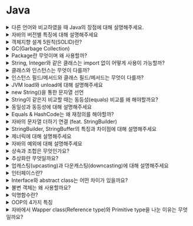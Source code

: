 # Java
<details>
<summary>다른 언어와 비교하였을 때 Java의 장점에 대해 설명해주세요.</summary>

<br>

- 플랫폼에 구애받지 않고 JVM이 설치된 모든 장치에서 동작한다.
    - 운영체제의 영향이 없이 동작하며 멀티 스레드를 지원하지 않는 OS에서도 자바 언어를 사용하면 멀티스레드를 구현할 수 있다.
- 객체지향 언어이다.
- 수많은 개발자와 레퍼런스가 있어 문제가 발생하였을 때, 트러블슈팅을 하기 쉽다.
- 디버깅하는 실행 속도를 개선하기 위해 JIT 컴파일러가 사용된다.
- GC(가비지 컬렉션)이 존재하여 객체의 소멸을 스스로 해준다.

단점

- 실행 속도가 다른 언어보다 느리다.
- 다른 언어와 비교했을 때 소스코드의 길이가 길다.
- GC가 언제 어떻게 작동될지 아무도 모르기 때문에 중간에 끊김 현상이 발생할 수 있어 실시간 응용 시스템으로 부적합하다

[Java의 장단점](https://okeybox.tistory.com/131)

</details>


<details>
<summary>자바의 버전별 특징에 대해 설명해주세요</summary>

<br>

자바8: 람다, 인터페이스의 default method, stream api, **Null 처리 Optional** 등이 추가됨

자바9: 인터페이스 내에서 private 메서드 사용이 가능

자바10: 타입 추론 변수 var 추가, 병렬 처리 GC, 개별 스레드로 분리된 Stop the world등이 추가됐다.

- 기존에는 Stop-The-World 가 발생하면 GC 를 실행하는 쓰레드를 제외한 나머지 쓰레드는 모두 작업을 멈춘다. GC 작업을 완료한 이후에야 중단했던 작업을 다시 시작한다. 근데 이게 개별 쓰레드로 분리되어서 Stop-The-World 시간이 개선된것 같다.

자바 11: String 메서드 추가(`strip()`, `isBlank()`, `lines()`, `repeat()`), 람다 파라미터로 var사용

자바 12~14: 스위치 표현식 개선 (표현식에서 값 반환 가능)

[java 버전별 차이 & 특징](https://velog.io/@ljo_0920/java-%EB%B2%84%EC%A0%84%EB%B3%84-%EC%B0%A8%EC%9D%B4-%ED%8A%B9%EC%A7%95)

</details>


<details>
<summary>객체지향 설계 5원칙(SOLID)란?</summary>

<br>

SRP(Single Responsibility Principle, 단일 책임 원칙)

- 작성된 클래스는 하나의 기능만 가지며 클래스가 제공하는 모든 서비스는 그 하나의 책임을 수행하는데 집중되어야 한다.

OCP(Open Close Principle, 개방폐쇄의 원칙)

- 소프트웨어의 구성요소는 확장에 열려있고 변경에는 닫혀있다. 변경을 위한 비용은 가능하면 줄이고 확장을 위한 비용은 극대화해야한다.
- 요구사항의 변경이나 추가 사항이 발생하여도 기존 구성요소는 수정이 일어나지 말아야 하며, 기존 구성요소를 쉽게 확장해서 재사용할 수 있어야 한다.

LSP(The Liskov Substitution Principle, 리스코프 치환의 원칙)

- 서브 타입은 언제나 기반 타입과 호환될 수 있어야 한다.
- 상속은 궁극적으로 다형성을 통한 확장성을 목표로 한다. LSP도 서브클래스가 확장에 대한 인터페이스를 준수해야함을 의미한다.

ISP(Interface Segregation Principle, 인터페이스 분리의 원칙)

- 한 클래스는 자신이 사용하지 않는 인터페이스는 구현하지 말아야 한다. → 다른 크랠스에 종속될 때는 가능한 최소한의 인터페이스만을 사용해야 한다.

DIP(Dependency Inversion Principle, 의존성 역전의 원칙)

- 하위 레벨 모듈의 변경이 상위 레벨 모듈의 변경을 요구하는 위치 관계를 끊는 의미의 역전이다.
- **저수준 모듈이 고수준 모듈에 의존하게 되는 것을 의미한다.**
- 추상화에 의존하고 구체화에 의존하면 안 된다. 즉, 하위 모듈이 상위 모듈에서 정의한 추상 타입(인터페이스)에 의존하여야 한다.

</details>


<details>
<summary>GC(Garbage Collection)</summary>

<br>

`stop-the-world`란, GC을 실행하기 위해 JVM이 애플리케이션 실행을 멈추는 것이다.

- stop-the-world가 발생하면 GC를 실행하는 쓰레드를 제외한 나머지 쓰레드는 모두 작업을 멈춘다.

GC는 두 가지 가설 아래에서 만들어졌다.

- 대부분의 객체는 금방 접근 불가능 상태(unreachable)가 된다.
- 오래된 객체에서 젊은 객체로의 참조는 아주 적게 존재한다.

이러한 가설에 의해 GC는 Young, Old영역으로 나눠서 동작하게 된다.

- Young 영역(Yong Generation 영역): 새롭게 생성한 객체의 대부분이 여기에 위치한다. 대부분의 객체가 금방 접근 불가능 상태가 되기 때문에 매우 많은 객체가 Young 영역에 생성되었다가 사라진다. 이 영역에서 객체가 사라질때 Minor GC가 발생한다고 말한다.
- Old 영역(Old Generation 영역): 접근 불가능 상태로 되지 않아 Young 영역에서 살아남은 객체가 여기로 복사된다. 대부분 Young 영역보다 크게 할당하며, 크기가 큰 만큼 Young 영역보다 GC는 적게 발생한다. 이 영역에서 객체가 사라질 때 Major GC(혹은 Full GC)가 발생한다고 말한다.

Young영역은 Eden영역과 2개의 Survivor영역으로 나뉜다. 동작은 아래와 같다.

- 새로 생성한 대부분의 객체는 Eden 영역에 위치한다.
- Eden 영역에서 GC가 한 번 발생한 후 살아남은 객체는 Survivor 영역 중 하나로 이동된다.
- Eden 영역에서 GC가 발생하면 이미 살아남은 객체가 존재하는 Survivor 영역으로 객체가 계속 쌓인다.
- 하나의 Survivor 영역이 가득 차게 되면 그 중에서 살아남은 객체를 다른 Survivor 영역으로 이동한다. 그리고 가득 찬 Survivor 영역은 아무 데이터도 없는 상태로 된다.
- 이 과정을 반복하다가 계속해서 살아남아 있는 객체는 Old 영역으로 이동하게 된다.

> Survivor 영역 중 하나는 반드시 비어 있는 상태로 남아 있어야 한다.
>

Old 영역은 기본적으로 데이터가 가득 차면 GC를 실행한다. GC 방식에 따라서 처리 절차가 달라지므로, 어떤 GC 방식이 있는지 살펴보면 이해가 쉬울 것이다. GC 방식은 JDK 7을 기준으로 5가지 방식이 있다.

- Serial GC
  - CPU코어가 하나만 있을 때 사용하기 위해 만든 방식이라 성능이 많이 떨어져서 절대 사용하면 안된다
  - Old 영역의 GC는 `mark-sweep-compact`이라는 알고리즘을 사용
    1. Old 영역에 살아 있는 객체를 식별(Mark)
    2. 힙(heap)의 앞 부분부터 확인하여 살아 있는 것만 남긴다(Sweep)
    3. 각 객체들이 연속되게 쌓이도록 힙의 가장 앞 부분부터 채워서 객체가 존재하는 부분과 객체가 없는 부분으로 나눈다(Compaction)
- Parallel GC
  - Serial과 동작 알고리즘은 같으나 GC를 처리하는 쓰레드가 여러개라 더 빠르다.
- Parallel Old GC(Parallel Compacting GC)
  - `Mark-Summary-Compaction`단계를 거친다.
    - Summary 단계는 앞서 GC를 수행한 영역에 대해서 별도로 살아 있는 객체를 식별한다
- Concurrent Mark & Sweep GC(이하 CMS)
  - 동작은 과정
    1. Initial Mark 단계에서는 클래스 로더에서 가장 가까운 객체 중 살아 있는 객체만 찾는 것으로 끝내서 stop the world가 매우 짧다.
    2. Concurrent Mark 단계에서는 방금 살아있다고 확인한 객체에서 참조하고 있는 객체들을 따라가면서 확인한다. 이 단계의 특징은 다른 스레드가 실행 중인 상태에서 동시에 진행된다는 것이다.
    3. Concurrent Sweep 단계에서는 쓰레기를 정리하는 작업을 실행한다. 이 작업도 다른 스레드가 실행되고 있는 상황에서 진행한다.
  - CMS GC는 stop the world가 짧다는 장점이 있으나 아래의 단점이 존재한다.
    - 다른 GC 방식보다 메모리와 CPU를 더 많이 사용한다.
    - Compaction 단계가 기본적으로 제공되지 않는다.
- G1(Garbage First) GC
  - G1 GC는 Young 영역과 Old 영역에 대해서는 잊는 것이 좋다.
  - G1 GC는 바둑판의 각 영역에 객체를 할당하고 GC를 실행한다. 그러다가, 해당 영역이 꽉 차면 다른 영역에서 객체를 할당하고 GC를 실행한다.
    - 앞서 동작한 Young의 세가지 영역에서 데이터가 Old 영역으로 이동하는 단계가 사라진 GC 방식이다.
  - G1 GC의 가장 큰 장점은 성능이다. 지금까지 설명한 어떤 GC 방식보다도 빠르다.

[NAVER D2](https://d2.naver.com/helloworld/1329)

</details>


<details>
<summary>Package란 무엇이며 왜 사용할까?</summary>

<br>

패키지는 관련된 클래스 코드들을 모어서 관리하기 위해 사용한다.
패키지 분리를 통해 필요한 클래스 파일들을 쉽게 찾을 수 있으며, 각각의 프로젝트나 소프트웨어간의 코드 충돌을 방지할 수 있다. 또한 배포할 때 관련된 코드들을 묶어서 배포하고 재사용할 수 있다.

> 모든 패키지의 이름은 소문자로 관리하는 것이 관례이며 패키지 명은 일반적으로 도메인명을 사용하는 것이 관례이다.

</details>

<details>
<summary>String, Integer와 같은 클래스는 import 없이 어떻게 사용이 가능할까?</summary>

<br>

자바는 빌드를 하며 빌트인 패키지를 자동으로 import한다. String, Integer, System과 같은 클래스가 속해있는 java.lang은 해당 클래스에 해당하여 자동으로 import한다.

</details>


<details>
<summary>클래스와 인스턴스는 무엇이 다를까?</summary>

<br>

- 클래스는 인스턴스를 생성하기위한 template으로 클래스 자체만으로는 상태가 없다.
- 인스턴스는 클래스를 통해 실체화된 객체이다. 클래스와 다르게 실체화가 되었기에 상태를 갖고 있다.

</details>


<details>
<summary>인스턴스 필드/메서드와 클래스 필드/메서드는 무엇이 다를까?</summary>

<br>

- 인스턴스
  - 필드 - **인스턴스의 상태를 갖는 변수**를 인스턴스 필드라 한다.
  - 메서드 -  인스턴스가 생성된 이후에 호출이 가능하며 인스턴스의 상태(필드)를 변경하는 메서드를 의미한다.
- 클래스
  - 필드 - 여러 **인스턴스에서 공유하는 정보를 클래스 필드**라 한다. 즉, static 키워드가 붙은 공유되는 필드를 클래스 필드라 한다.
  - 메서드 - 클래스 메서드는 인스턴스 상태와 관련 없이, **인스턴스가 생성되지 않아도 호출이 가능한 클래스**를 뜻한다. 즉, static이 붙은 메서드를 클래스 필드라 한다.

</details>


<details>
<summary>JVM load와 unload에 대해 설명해주세요</summary>

<br>

JVM Load는 클래스가 필요한 시점에 동적으로 클래스의 바이트코드를 읽어 메모리에 할당하는 과정을 뜻한다.

JVM Unload는 클래스가 더 이상 사용되지 않아 메모리에서 클래스를 해제하는 과정을 의미한다.

</details>


<details>
<summary>new String()을 통한 문자열 선언</summary>

<br>

```java
String string1 = "abc";
String string2 = new String("abc");
```

위의 코드는 String class를 만드는 두가지 방법을 나타낸다. 두가지 방법은 보기에는 같은 결과가 나온다고 생각할 수 있지만 내부적으로는 다른 결과를 낸다. string1과 string2는 스트링 풀(String pool)에 있는 같은 객체를 바라보게 된다. 반면에 `new String()`을 통해 생성한 string3의 경우는 힙 메모리에 새로운 인스턴스를 만들어 관리를 하게 된다. 예시 코드를 작성하여 수행해보면 다음과 같은 결과가 나온다.

```java
public class StringTest {

	public static void main(String[] args) {
		String string1 = new String("abc");
		String string2 = new String("abc");

		System.out.println(string1 == string2); // false

		String string3 = "abc";
		String string4 = "abc";

		System.out.println(string3 == string4); // true
	}
}
```

위의 코드의 경우 `new String` 을 사용하여 새로운 인스턴스를 생성한 string1, string2의 경우는 서로 다른 주소값을 가르켜 false라는 결과를 반환한다. 반면에 스트링 풀의 주소만을 가르키며 생성한 string3, string4의 경우는 값이 같다는 결과가 나오게 된다.

</details>


<details>
<summary>String이 같은지 비교할 때는 동등성(equals) 비교를 왜 해야할까요?</summary>

<br>

```java
public class StringTest {

	public static void main(String[] args) {
		String string1 = "abc";
		String string2 = "abc";

		System.out.println(string3.equals(string4)); // true
	}
}
```

string1과 string2는 같은 객체를 바라본다는데 어째서 둘을 비교할 때 동일성(==)이 아닌 동등성(equals)으로 같은지 체크할까? Java8 이후로는 `String string1 = "abc"`와 같이 선언한 내용도 GC의 지시 대상이 되어서 다른 객체가 될 수 있다. 그래서 String 객체들의 비교는 동일성이 아닌 동등성으로 체크한다.

</details>


<details>
<summary>동일성과 동등성에 대해 설명해주세요</summary>

<br>

동일성(==)은 객체가 참조하고 있는 주소 값을 비교하는 것이며 동등성(equals)는 equals를 통해 정의된 값에 따라 비교를 하는 것이다. 객체들의 최상위 클래스 Object는 기본적으로 equals가 주소 값을 비교하는 동일성 체크와 동일하며여 우리는 객체의 equals재정의를 통해 내부 값이 같으면 두 객체가 동등하다고 판단할 수록 할 수 있다.

</details>


<details>
<summary>Equals & HashCode는 왜 재정의를 해야할까?</summary>

<br>

객체들의 최상위 클래스 Object는 기본적으로 equals가 주소 값을 비교하는 동일성 체크와 동일하며여 우리는 객체의 equals재정의를 통해 내부 값이 같으면 두 객체가 논리적으로 동등하다고 판단할 수록 할 수 있다.

그렇다면 HashCode는 왜 재정의를 해야할까?

Object의 명세서에는 `equals(Object)가 두 객체를 같다고 판단했다면, 두 객체의 hashCode는 똑같은 값을 반환해야 한다.` 라는 조항이 존재합니다. 이를 위해 우리는 equals를 재정의할 때는 hashCode도 반드시 재정의해야 한다.

</details>

<details>
<summary>자바의 문자열 더하기 연결 (feat. StringBuilder)</summary>

<br>

- String은 불변하기(immutable)이기 때문에 String과 String을 더하면 새로운 String 객체를 생성한다. 따라서 String과 String을 더하는 시점에 메모리 할당과 메모리 해제가 계속 발생한다.
- StringBuilder는 String과 다르게 기존 데이터에 새로운 데이터를 더하는 방식을 취하기 때문에 속도가 더 빠르다.
- 따라서 긴 문자열을 더하는 상황이 발생하는 경우 StringBuilder를 활용해 구현한다.

String은 final로 만들어져 인스턴스의 값은 한번 생성하면 변경이 불가능합니다. 그래서 concat과 문자열 덧셈 과 같이 string의 값을 변경하려고 한다면 기존 인스턴스는 남아있고 남아있는 기존 인스턴스를 사용하여 새로운 인스턴스를 만들게 되어 메모리 낭비가 발생합니다.

> Java8이후로는 `"ab+"bc"+"cd"`와 같은 문자열 더하기 연산을 한다면 내부적으로 컴파일시 최적화를 해줍니다. Java8에서는 `StringBuilder` 가 최적화를 해주며, Java11의 경우 `StringConcatFactory` 가 최적화를 해줍니다. Java8에서 자동으로 컴파일시점에 최적화를 해준 `StringBuilder` 는 + 를 할 때마다 StringBuilder를 생성하여 문자열을 합쳐주고 다시 String으로 반환을 하여 +연산을 할 때마다 각각의 StringBuilder를 선언을 해주는 단점이 존재하였습니다. 그래서 Java11부터 새로운 방법 `StringConcatFactory`로 변경되었습니다. `StringBuilder`와 `StringConcatFactory` 의 차이점을 간단히 설명하자면 `StringBuilder`는 +를 할 때마다 하나의 String객체를 반환하는 반면에 `StringConcatFactory`는 최종 상태에서만 String을 만들어줍니다.
>

앞서 말했듯이 JVM이 컴파일 시점에 스스로 String연결을 최적화를 해줍니다. 하지만 최적화는 항상 해주는 것이 아니라 해주지 않는 경우도 존재합니다. 그래서 우리는 긴 문자열들을 더할 때는 `StringBuilder`
, `StringBuffer`를 사용하여 직접 낭비를 줄일 수 있습니다.

</details>


<details>
<summary>StringBuilder, StringBuffer의 특징과 차이점에 대해 설명해주세요</summary>

<br>

- 둘 다 내부적으로 가변적인 `char[]`를 멤버 변수로 가집니다.
- 새로운 인스턴스를 생성하지 않고 `char[]`를 변경할 수 있어서 문자열을 여러번 연결하거나 변경할 때 사용하면 유용합니다.
- 출력은 나중에 `toString()` 메서드로 String반환을 해주면 됩니다.
- StringBuilder와 StringBuffer는 `char[]` (character buffer)를 갖는 공통점이 있으나 StringBuffer는 multi-thread환경에서 동기화(synchronization)가 보장됩니다.
- 그래서 single thread 프로그래밍의 경우는 StringBuilder사용을 권장하며 multi-thread환경에서는 StringBuffer를 사용을 권장한다.

</details>


<details>
<summary>제너릭에 대해 설명해주세요</summary>

<br>

- 제네릭은 클래스나 메소드에서 사용할 내부 데이터 타입을 컴파일 시에 미리 지정하는 방법입니다.
- List와 같이 다양한 종류의 데이터를 관리하는 경우 데이터의 타입을 특정 타입으로 고정할 수 있다.

### Generic의 장점

- 제네릭을 사용하면 잘못된 타입이 들어올 수 있는 것을 컴파일 단계에서 방지할 수 있다.
- 특정 타입으로 제한함으로써 타입 안정성을 제공한다.
- 타입 체크와 형변환을 생략할 수 있으므로 코드가 간결해 진다.
  - 클래스 외부에서 타입을 지정해주기 때문에 따로 타입을 체크하고 변환해줄 필요가 없다. 즉, 관리하기가 편하다.
- 비슷한 기능을 지원하는 경우 코드의 재사용성이 높아진다.

</details>

<details>
<summary>자바의 예외에 대해 설명해주세요</summary>

<br>

![Untitled](img/java/img.png)

## Checked Exception

- Exception을 상속하며 Checked Exceptoin 또는 Compile Time Exception이라고 한다.
- 컴파일 시점에서 Exceptoin을 catch하는지 확인한다.
  - **컴파일 시점에 Exception에 대한 처리(try/catch)를 하지 않을 경우 컴파일 에러가 발생**한다.
- Exception이 발생하는 메소드에서 throws 예약어를 활용해 Exception을 호출 메소드에 전달해야 한다.

## Unchecked Exception

- RuntimeException을 상속하며 Runtime Time Exception이라고 한다.
- 컴파일 시점에 Exception을 catch하는지 확인하지 않아 컴파일 시점에 예외 여부를 확인할 수 없다.
- Exception이 발생하는 메소드에서 throws 예약어를 활용해 Exception을 처리할 필요가 없다. 하지만 처리해도 무방하다.

## Java Exception

- `Error` : 애플리케이션이 정상적으로 동작하는데 심각한 문제가 있는 경우
- `Exception` : 비즈니스 로직 상에서 에러가 발생하는 경우 사용한다. Exception을 사용하는 경우 컴파일 시점에 Exception을 확인할 수 있다. Checked Exception이라고도 한다.
- `RuntimeException` : NumberFormatException과 같이 Runtime 시에 발생하는 에러를 처리하는데 사용한다. Unchecked Exception이라고도 한다.

## 예외 처리 방법

[Java 예외(Exception) 처리에 대한 작은 생각](https://www.nextree.co.kr/p3239/)

- 예외 처리 회피
- 예외 복구
- 예외 전환

</details>

<details>
<summary>상속과 조합은 무엇인가요?</summary>

<br>

## 1. 상속이란?

```java
import java.util.ArrayList;

import lotto.dto.LottoResult;

public class Lottos extends ArrayList<Lotto> {
    public LottoResults match(Lotto winningLotto) {
        LottoResults lottoResults = new LottoResults();
        this.stream()
            .map(lotto -> new LottoResult(
            lotto.getCorrectCount(winningLotto.getNumbers())))
            .forEach(lottoResults::add);
        return lottoResults;
    }
}
```

기존에 정의되어 있는 클래스의 필드와 메서드를 물려받아 새로운 클래스를 생성하는 기법이다.

### 상속의 이점

- 중복 코드의 제거와 기능 확장을 쉽게 할 수 있다.
  - 부모 클래스의 메서드를 사용할 때는 메서드 앞에 클래스 참조를 붙이지 않고  사용할 수 있다. (이것은 앞에 `super`가 생략된 것이다.)
- 클래스들의 계층적인 구조를 만들 수 있다.

### 상속의 문제점

- 하위 클래스가 상위 클래스의 구현에 의존하여 변경에 취약하다. (상위 클래스의 영향을 받음)
  - 부모 클래스의 구현을 변경하면 많은 자식 클래스들을 모두 변경해줘야 하는 상황이 생길 수 있다.
- 상위 클래스의 모든 퍼블릭 메서드가 하위 클래스에도 반드시 노출된다.
  - 불필요한 메서드도 상속받는 문제가 발생한다.

## 2. 조합이란?

```java
import java.util.List;

import lotto.dto.LottoResult;

public class Lottos {
    private List<Lotto> lottos;

    public Lottos(List<Lotto> lottos) {
        this.lottos = lottos;
    }

    public LottoResults match(Lotto winningLotto) {
        LottoResults lottoResults = new LottoResults();
        lottos.stream()
                .map(lotto -> new LottoResult(lotto.getCorrectCount(winningLotto.getNumbers())))
                .forEach(lottoResults::add);
        return lottoResults;
    }
}
```

조합은 전체를 표현하는 클래스가 부분을 표현하는 객체를 포함해서 부분 객체의 코드를 재사용하는 방법이다.

### 조합의 이점

- 상속과 달리 부분 객체의 내부 구현이 공개되지 않는다.
- 메서드 호출하는 방식으로 퍼블릭 인터페이스에 의존해서 부분 객체의 내부 구현이 변경되어도 비교적 안전하다.
- 부분 객체의 모든 퍼블릭 메서드를 공개하지 않아도 된다.

## 3. 상속보다는 무조건 조합이 좋은가?

상속을 무조건 사용하지 말기보다는 내가 사용을 할 때, 내가 어떠한 이유로 상속을 사용하는지 확실하게 알고 사용해야 합니다.

상속의 목적에는 서브타이핑과 서브 클래싱이 존재한다.

- 서브타이핑 - 다형적인 계층구조로 구현, 부모와 자식 행동이 호환된다.
- 서브클래싱 - 다른 클래스의 코드를 재사용, 부모와 자식 행동이 호환되지 않는다.

이 목적을 생각하며 상속을 고려하기 전에는 두 객체가 서로 Is-a 관계인지, 클라이언트 관점에서 두 객체가 동일한 행동을 할 것이라 기대하는지 고려해봐야 한다.

→ 두가지 질문에 모두 yes일 경우에만 상속을 고려해야한다.

## 4. 정리

- 단순히 코드를 재사용하며 중복코드를 줄이고 싶다면 상속보다는 조합을 고려해야한다.
- 동일하게 행동하는 인스턴스들을 그룹화 할 경우 상속을 고려할 수 있다.

[[10분 테코톡] 클레이의 상속과 조합](https://www.youtube.com/watch?v=U4OSS4jJ9ns)

</details>

<details>
<summary>추상화란 무엇일까요?</summary>

<br>

- 추상화란 내부의 동작(How)를 감추고 무엇(What)을 하는지만 드러내어 사용자들이 구현이 아닌 인터페이스에 의존하도록 하는 방법이다.
- 추상화는 어떤 양상, 세부 사항, 구조를 좀 더 명확하게 이해하기 위해 특정 절차나 물체를 의도적으로 생략하거나 감춤으로써 복잡도를 극복하는 방법이다.
- 공통의 속성이나 기능을 묶어 이름을 붙이는 것, 객체 지향 관점에 클래스를 정의하는 것을 추상화 라고 할 수 있다. 즉, 불필요한 부분을 생략하고 객체의 속석 중 가장 중요한 것에만 중점을 두어 개략화 하는 것으로 모델화 하는 것으로 데이터의 공통된 성질을 추출하여 슈퍼 클래스를 선정하는 개념이다.

### 추상화의 장점

- 코드의 재사용성(확장성)의 증가
- 생산성 증가
- 유지보수성 향상

### 추상화의 단점

- 확장성은 늘어나지만 복잡해질 수 있다.

</details>


<details>
<summary>업캐스팅(upcasting)과 다운캐스팅(downcasting)에 대해 설명해주세요</summary>

<br>

### 업캐스팅

- 하위 클래스를 상위 클래스로 타입을 변환하는 것을 의미한다.
- e.g. List<Integer> integers = new ArrayList<>();

### 다운캐스팅

- 상위 클래스를 하위 클래스의 타입으로 변환하는 것을 의미한다.
- 업 케이스팅 된 인스턴스 변수에서 하위 클래스의 메서드를 사용하기 위해서는 다운캐스팅을 해야한다.
- e.g.

    ```java
    Vehicle myCar = new Car();
    
    if (myCar instanceof Car) {
       // 1. 강제 형변환
       Car myCar1 = (Car)myCar;
       // 2. cast()를 통한 변환
       Car.class.cast(myCar).some();
    }
    ```

</details>


<details>
<summary>인터페이스란?</summary>

<br>

- interface는 자바에서 한 단계 더 높은 추상화를 하기 위해 사용된다. 구현 로직은 존재하지 않으며 메소드에 대한 입력(input), 출력(output)만 정의하고 있다.
- interface를 활용해 추상화를 하는 이유는 소프트웨어에 변경이 발생할 경우 소스 코드에 변경을 최소화함으로써 유지보수 비용을 줄이고, 변화에 빠르게 대응하기 위함이다. 하지만 추상화를 하려면 개발 비용의 증가가 발생한다.
- 인터페이스에서 공통적으로 사용해야하는 기능이 있다면 최상위 인터페이스에 default로 추가를 할 수 있다.

</details>


<details>
<summary>Interface와 abstract class는 어떤 차이가 있을까요?</summary>

<br>

두 종류 모두 추상화를 위해 사용하는 기술들이다. 하지만 둘은 사용 용도가 다르다.

### 인터페이스

- 100% 추상화된 **기본 설계도**이다.
- 인스턴스 필드를 소유할 수 없다.
- 다중 상속(구현)이 가능하다.
- 포멧만 주어지고 구현체가 다 정해야한다.
- 공통 기능으로는 default 메서드로 정의 가능하다.

### 추상 클래스

- 상속을 통해 자속 클래스에서 완성을 유도하는 **미완성 설계도**이다.
- 한 개의 추상 클래스만 상속 가능하다.
- 인스턴스 필드를 소유할 수 있다.
- 인스턴스 메서드를 만들고 사용할 수 있다.

### 각각 언제 사용하는 것이 좋은가??

> **추상클래스 →**  `is - a` **→ "~이다"**
>
>
> **인터페이스 →** `has - a`**→  "~을 할 수 있는"**
>
- 인터페이스는 클라이언트에서 사용할 때 만드는 것이 좋고, 추상클래스는 내부에서 기능을 확장할 때 쓰는 것이 좋다.
- 자식 클래스가 부모 클래스의 기능을 완벽히 똑같이 필요한 경우 추상 클래스를 사용한다.
- 자식 클래스들이 부모 클래스의 같은 기능이 필요한데, 다른 구현을 가져야 하는 경우 인터페이스를 사용한다.

[[JAVA] 추상클래스 VS 인터페이스 왜 사용할까? 차이점, 예제로 확인 :: 마이자몽](https://myjamong.tistory.com/150)

</details>


<details>
<summary>불변 객체는 왜 사용할까요?</summary>

<br>

- 오류가 발생할 가능성이 적어져 심리적 안정감이 높아진다.
- 유지 보수성이 크게 향상된다.
- 불변 객체를 사용하면 `Map`의 Key값의 변경으로 생기는 ‘식별자 변경(identity mutability)’ 문제가 발생하지 않는다.

    ```java
    Map<Cash, String> map = new HashMap<>(); 
    Cash five = new Cash("$5");
    Cash ten = new Cash("$10");
    map.put(five, "five");
    map.put(ten, "ten");
    five.mul(2);
    ```

- 객체가 완전하고 견고한 상태이거나 아니면 아예 실패하는 실패 원자성(failure atomicity)을 가진다.
- 시간에 따라 값이 달라지는 문제점인 시간적 결합(temporal coupling)을 없앨 수 있다.
- 스레드 안전성이 높아진다.
  - 객체가 여러 스레드에서 동시에(concurrently) 사용될 수 있고 예측 가능한(predictable) 결과를 보장하는 객체의 품질
  - 다른 객체를 바라보기 때문에 애초에 쓰레드에 대한 걱정이 없어진다.

</details>


<details>
<summary>익명함수란?</summary>

<br>

익명함수란 일반함수와 다르게 함수형 프로그래밍에서 변수에 함수를 넣는 식으로 사용하는 1회성의 이름이 없는 함수입니다.

일반 함수는 재사용을 위해 생성하여 언제든 호출될 수 있기에 메모리를 차지하고 있다. 하지만 익명 함수는 한 번만 사용하기에 사용하는 순간 외에는 불필요한 메모리 차지를 하지 않아 메모리 관리 측면에서 효과적일 수 있다.

</details>

<details>
<summary>OOP의 4가지 특징</summary>

<br>

- 추상화
  - 불필요한 부분(구현 코드)을 숨긴다.
  - 인터페이스와 구현을 분리한다.
- 캡슐화
  - 데이터 캡슐화 : 필드와 메서드를 하나로 묶는 것 (객체 생성)
  - 은닉화 : 객체의 세부 내용이 외부에 드러나지 않아 외부에서 데이터를 직접 접근하는 것을 방지한다.
- 상속
  - 어떤 실체로부터 공통적인 부분이나 관심 있는 특성들만 한곳에 모은것을 의미한다.
  - 자식클래스가 부모클래스의 특징과 기능을 물려받는 것
  - 클래스를 상속 받아 수정하여 사용하기 때문에 중복 코드를 줄일 수 있다.
  - 부모클래스의 수정으로 모든 자식클래스들도 수정되는 효과
  - 클래스에 메소드 추가가 어려운 경우 사용
    - 자신이 아닌 남이 만든 클래스를 가져오는 경우 (수정 불가)
    - 클래스가 다양한 곳에서 상속 받아 쓰이는 경우 (메서드를 추가하면 다른 곳에서 불필요한 기능이 포함될 수 있음)
- 다형성
  - 같은 모양의 함수가 상황에 따라 다르게 동작 하는것을 의미한다.
  - 오버라이딩, 오버로딩

</details>

<details>
<summary>자바에서 Wapper class(Reference type)와 Primitive type을 나눈 이유는 무엇일까요?</summary>

<br>

자바는 객체지향 언어라 `List<>`와 같이 제너릭에 기본형이 아닌 객체 타입이 필요할 때가 존재한다.

이러한 상황을 해결하기 위해 자바는 기본형인 Primitive type외에 이를 Boxing한 Wapper Class를 만들어 사용중이다.

</details>
